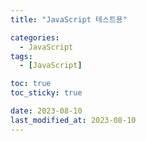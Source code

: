 ```yaml
---
title: "JavaScript 테스트용"

categories:
  - JavaScript
tags:
  - [JavaScript]

toc: true
toc_sticky: true

date: 2023-08-10
last_modified_at: 2023-08-10
---
```

